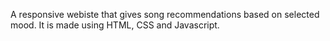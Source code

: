 A responsive webiste that gives song recommendations based on selected mood. It is made using HTML, CSS and Javascript. 


